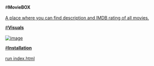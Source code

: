 #**MovieBOX**<br/><u><br/>
A place where you can find description and IMDB rating of all movies.  

#**Visuals**<br/><u><br/>
![image](https://user-images.githubusercontent.com/72187440/130803838-b9fa48e2-d8e1-4931-8bee-628b2865d174.png)

#**Installation**<br/><u><br/>
run index.html 
